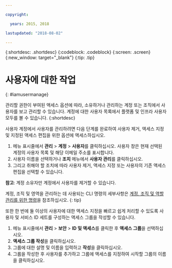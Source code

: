 ```yaml
---

copyright:

  years: 2015, 2018

lastupdated: "2018-08-02"

---
```


{:shortdesc: .shortdesc}
{:codeblock: .codeblock}
{:screen: .screen}
{:new_window: target="_blank"}
{:tip: .tip}

# 사용자에 대한 작업
{: #iamusermanage}

관리할 권한이 부여된 액세스 옵션에 따라, 소유하거나 관리하는 계정 또는 조직에서 사용자를 보고 관리할 수 있습니다. 계정에 대한 사용자 목록에서 플랫폼 및 인프라 사용자 모두를 볼 수 있습니다.
{:shortdesc}

사용자 계정에서 사용자를 관리하려면 다음 단계를 완료하여 사용자 제거, 액세스 지정 및 지정된 액세스 편집을 위한 옵션에 액세스하십시오.

1. 메뉴 표시줄에서 **관리** &gt; **계정** &gt; **사용자**를 클릭하십시오. 사용자 창은 현재 선택된 계정의 사용자 목록 및 해당 이메일 주소를 표시합니다.
2. 사용자 이름을 선택하거나 **조치** 메뉴에서 **사용자 관리**를 클릭하십시오.
3. 그리고 취해야 할 조치에 따라 사용자 제거, 액세스 지정 또는 사용자의 기존 액세스 편집을 선택할 수 있습니다.

**참고**: 계정 소유자만 계정에서 사용자를 제거할 수 있습니다.

계정, 조직 및 영역을 관리하는 데 사용되는 CLI 명령의 세부사항은 [계정, 조직 및 역할 관리를 위한 명령](/docs/cli/reference/ibmcloud/cli_acct_org_role.html#commands-for-managing-accounts-orgs-and-roles)을 참조하십시오.
{: tip}

또한 한 번에 둘 이상의 사용자에 대한 액세스 지정을 빠르고 쉽게 처리할 수 있도록 사용자 및 서비스 ID 세트를 구성하는 액세스 그룹을 작성할 수 있습니다.

1. 메뉴 표시줄에서 **관리** &gt; **보안** &gt; **ID 및 액세스**를 클릭한 후 **액세스 그룹**을 선택하십시오.
2. **액세스 그룹 작성**을 클릭하십시오.
3. 그룹에 대한 설명 및 이름을 입력하고 **작성**을 클릭하십시오.
4. 그룹을 작성한 후 사용자를 추가하고 그룹에 액세스를 지정하여 시작할 그룹의 이름을 클릭하십시오.

